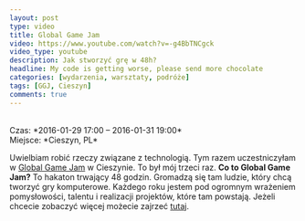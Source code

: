 ```yaml
---
layout: post
type: video
title: Global Game Jam
video: https://www.youtube.com/watch?v=-g4BbTNCgck
video_type: youtube
description: Jak stworzyć grę w 48h?
headline: My code is getting worse, please send more chocolate
categories: [wydarzenia, warsztaty, podróże]
tags: [GGJ, Cieszyn]
comments: true
---
```


<br>
Czas: *2016-01-29 17:00 – 2016-01-31 19:00*<br>
Miejsce: *Cieszyn, PL*

Uwielbiam robić rzeczy związane z technologią. Tym razem uczestniczyłam w [Global Game Jam](http://globalgamejam.org/) w Cieszynie. To był mój trzeci raz. **Co to Global Game Jam?** To hakaton trwający 48 godzin. Gromadzą się tam ludzie, który chcą tworzyć gry komputerowe. Każdego roku jestem pod ogromnym wrażeniem pomysłowości, talentu i realizacji projektów, które tam powstają. Jeżeli chcecie zobaczyć więcej możecie zajrzeć [tutaj](https://www.youtube.com/watch?v=-g4BbTNCgck).

